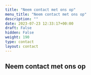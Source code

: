 ```yaml
---
title: "Neem contact met ons op"
menu_title: "Neem contact met ons op"
description: ""
date: 2023-07-23 12:33:17+00:00
draft: False
hidden: False
weight: 190
type: contact
layout: contact
---
```

## Neem contact met ons op
